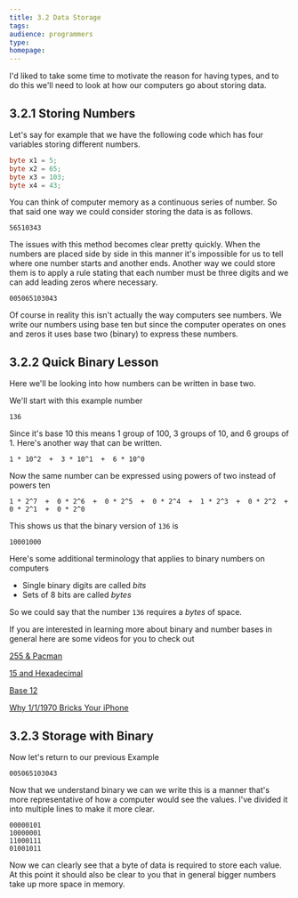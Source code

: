 ```yaml
---
title: 3.2 Data Storage
tags:
audience: programmers
type:
homepage:
---
```


I'd liked to take some time to motivate the reason for having types, and to do this we'll need to look at how our computers go about storing data.

## 3.2.1 Storing Numbers

Let's say for example that we have the following code which has four variables storing different numbers.

~~~java
byte x1 = 5;
byte x2 = 65;
byte x3 = 103;
byte x4 = 43;
~~~

You can think of computer memory as a continuous series of number. So that said one way we could consider storing the data is as follows.

~~~
56510343
~~~

The issues with this method becomes clear pretty quickly. When the numbers are placed side by side in this manner it's impossible for us to tell where one number starts and another ends. Another way we could store them is to apply a rule stating that each number must be three digits and we can add leading zeros where necessary.

~~~
005065103043
~~~

Of course in reality this isn't actually the way computers see numbers. We write our numbers using base ten but since the computer operates on ones and zeros it uses base two (binary) to express these numbers.

## 3.2.2 Quick Binary Lesson

Here we'll be looking into how numbers can be written in base two.

We'll start with this example number

~~~
136
~~~

Since it's base 10 this means 1 group of 100, 3 groups of 10, and 6 groups of 1. Here's another way that can be written.

~~~
1 * 10^2  +  3 * 10^1  +  6 * 10^0
~~~

Now the same number can be expressed using powers of two instead of powers ten

~~~
1 * 2^7  +  0 * 2^6  +  0 * 2^5  +  0 * 2^4  +  1 * 2^3  +  0 * 2^2  +  0 * 2^1  +  0 * 2^0
~~~

This shows us that the binary version of `136` is

~~~
10001000
~~~

Here's some additional terminology that applies to binary numbers on computers

* Single binary digits are called *bits*
* Sets of 8 bits are called *bytes*

So we could say that the number `136` requires a *bytes* of space.

If you are interested in learning more about binary and number bases in general here are some videos for you to check out

[255 & Pacman](https://www.youtube.com/watch?v=umYvFdU54Po)

[15 and Hexadecimal](https://www.youtube.com/watch?v=9xbJ3enqLnA)

[Base 12](https://www.youtube.com/watch?v=U6xJfP7-HCc)

[Why 1/1/1970 Bricks Your iPhone](https://www.youtube.com/watch?v=MVI87HzfskQ)

## 3.2.3 Storage with Binary
Now let's return to our previous Example

~~~
005065103043
~~~

Now that we understand binary we can we write this is a manner that's more representative of how a computer would see the values. I've divided it into multiple lines to make it more clear.

~~~
00000101
10000001
11000111
01001011
~~~

Now we can clearly see that a byte of data is required to store each value. At this point it should also be clear to you that in general bigger numbers take up more space in memory.
